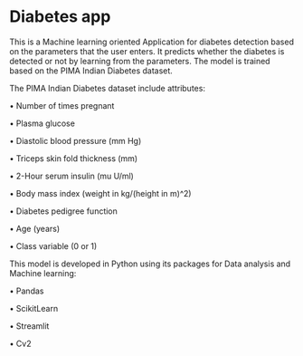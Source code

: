 # Diabetes app

This is a Machine learning oriented Application for diabetes detection based on the parameters that the user enters. It predicts whether the diabetes is detected or not by learning from the parameters. The model is trained based on the PIMA Indian Diabetes dataset.

The PIMA Indian Diabetes dataset include attributes:

•	Number of times pregnant

•	Plasma glucose

•	Diastolic blood pressure (mm Hg)

•	Triceps skin fold thickness (mm)

•	2-Hour serum insulin (mu U/ml)

•	Body mass index (weight in kg/(height in m)^2)

•	Diabetes pedigree function

•	Age (years)

•	Class variable (0 or 1)

This model is developed in Python using its packages for Data analysis and Machine learning:

•	Pandas

•	ScikitLearn

•	Streamlit

•	Cv2
